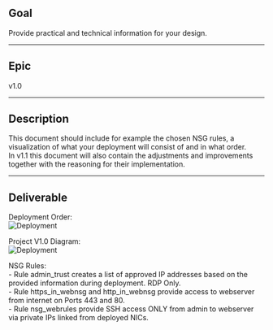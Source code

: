 ## Goal
Provide practical and technical information for your design. 

---
## Epic
v1.0

---
## Description
This document should include for example the chosen NSG rules, a visualization of what your deployment will consist of and in what order.  
In v1.1 this document will also contain the adjustments and improvements together with the reasoning for their implementation.  

---
## Deliverable

Deployment Order:  
![Deployment](../../../00_includes/deployorder_v1.png)

Project V1.0 Diagram:  
![Deployment](../../../00_includes/prj_v1_diagram.png)

NSG Rules:  
    -   Rule admin_trust creates a list of approved IP addresses based on the provided information during deployment. RDP Only.  
    -   Rule https_in_webnsg and http_in_webnsg provide access to webserver from internet on Ports 443 and 80.  
    -   Rule nsg_webrules provide SSH access ONLY from admin to webserver via private IPs linked from deployed NICs.  